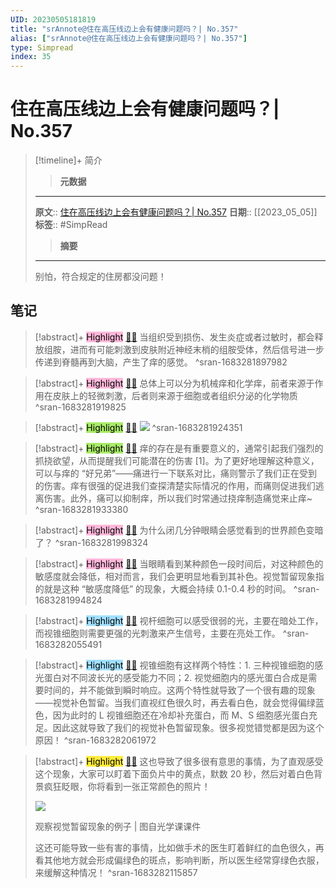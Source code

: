 ```yaml
---
UID: 20230505181819
title: "srAnnote@住在高压线边上会有健康问题吗？| No.357"
alias: ["srAnnote@住在高压线边上会有健康问题吗？| No.357"]
type: Simpread
index: 35
---
```


# 住在高压线边上会有健康问题吗？| No.357

> [!timeline]+ 简介
>> **元数据**
>---
> **原文**:: [住在高压线边上会有健康问题吗？| No.357](https://mp.weixin.qq.com/s/gL3jdrJ6FbESgn8FdEZOhg)
> **日期**:: [[2023_05_05]]
> **标签**:: #SimpRead 
>> **摘要**
>---
> 别怕，符合规定的住房都没问题！

## 笔记

> [!abstract]+ <mark style="background-color: #ffb7da">Highlight</mark> [🧷](<http://localhost:7026/reading/35#id=1683281897982>)[🌐](<#id=1683281897982>) 
> 当组织受到损伤、发生炎症或者过敏时，都会释放组胺，进而有可能刺激到皮肤附近神经末梢的组胺受体，然后信号进一步传递到脊髓再到大脑，产生了痒的感觉。
^sran-1683281897982

> [!abstract]+ <mark style="background-color: #ffb7da">Highlight</mark> [🧷](<http://localhost:7026/reading/35#id=1683281919825>)[🌐](<#id=1683281919825>) 
> 总体上可以分为机械痒和化学痒，前者来源于作用在皮肤上的轻微刺激，后者则来源于细胞或者组织分泌的化学物质
^sran-1683281919825

> [!abstract]+ <mark style="background-color: #a8ea68">Highlight</mark> [🧷](<http://localhost:7026/reading/35#id=1683281924351>)[🌐](<#id=1683281924351>) 
> ![](https://mmbiz.qpic.cn/mmbiz_png/QAEJXB03eMDiadCib8HECZMES5UeqNCEoHcdUvjHia1rArgKZEkZp8p7ZxheEx7xTKhSSGTfHN5H407pYibDiculhbg/640?wx_fmt=png)
^sran-1683281924351

> [!abstract]+ <mark style="background-color: #a8ea68">Highlight</mark> [🧷](<http://localhost:7026/reading/35#id=1683281933380>)[🌐](<#id=1683281933380>) 
> 痒的存在是有重要意义的，通常引起我们强烈的抓挠欲望，从而提醒我们可能潜在的伤害 [1]。为了更好地理解这种意义，可以与痒的 “好兄弟”——痛进行一下联系对比，痛则警示了我们正在受到的伤害。痒有很强的促进我们查探清楚实际情况的作用，而痛则促进我们逃离伤害。此外，痛可以抑制痒，所以我们时常通过挠痒制造痛觉来止痒~
^sran-1683281933380

> [!abstract]+ <mark style="background-color: #ffb7da">Highlight</mark> [🧷](<http://localhost:7026/reading/35#id=1683281998324>)[🌐](<#id=1683281998324>) 
> 为什么闭几分钟眼睛会感觉看到的世界颜色变暗了？
^sran-1683281998324

> [!abstract]+ <mark style="background-color: #ffb7da">Highlight</mark> [🧷](<http://localhost:7026/reading/35#id=1683281994824>)[🌐](<#id=1683281994824>) 
> 当眼睛看到某种颜色一段时间后，对这种颜色的敏感度就会降低，相对而言，我们会更明显地看到其补色。视觉暂留现象指的就是这种 “敏感度降低” 的现象，大概会持续 0.1-0.4 秒的时间。
^sran-1683281994824

> [!abstract]+ <mark style="background-color: #a1e0ff">Highlight</mark> [🧷](<http://localhost:7026/reading/35#id=1683282055491>)[🌐](<#id=1683282055491>) 
> 视杆细胞可以感受很弱的光，主要在暗处工作，而视锥细胞则需要更强的光刺激来产生信号，主要在亮处工作。
^sran-1683282055491

> [!abstract]+ <mark style="background-color: #a1e0ff">Highlight</mark> [🧷](<http://localhost:7026/reading/35#id=1683282061972>)[🌐](<#id=1683282061972>) 
> 视锥细胞有这样两个特性：1. 三种视锥细胞的感光蛋白对不同波长光的感受能力不同；2. 视觉细胞内的感光蛋白合成是需要时间的，并不能做到瞬时响应。这两个特性就导致了一个很有趣的现象——视觉补色暂留。当我们直视红色很久时，再去看白色，就会觉得偏绿蓝色，因为此时的 L 视锥细胞还在冷却补充蛋白，而 M、S 细胞感光蛋白充足。因此这就导致了我们的视觉补色暂留现象。很多视觉错觉都是因为这个原因！
^sran-1683282061972

> [!abstract]+ <mark style="background-color: #ffeb3b">Highlight</mark> [🧷](<http://localhost:7026/reading/35#id=1683282115857>)[🌐](<#id=1683282115857>) 
> 这也导致了很多很有意思的事情，为了直观感受这个现象，大家可以盯着下面负片中的黄点，默数 20 秒，然后对着白色背景疯狂眨眼，你将看到一张正常颜色的照片！
> 
> ![](https://mmbiz.qpic.cn/mmbiz_png/QAEJXB03eMDiadCib8HECZMES5UeqNCEoHqoXA1v2R62tu45TECMvgaLjBbLQTD0Z3YqQichhia9nIiaSorr3lb8KBg/640?wx_fmt=png)
> 
> 观察视觉暂留现象的例子 | 图自光学课课件
> 
> 这还可能导致一些有害的事情，比如做手术的医生盯着鲜红的血色很久，再看其他地方就会形成偏绿色的斑点，影响判断，所以医生经常穿绿色衣服，来缓解这种情况！
^sran-1683282115857




